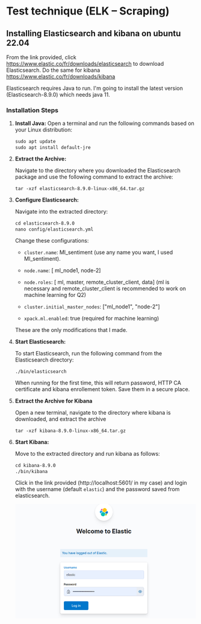 # Test technique (ELK – Scraping)
## Installing Elasticsearch and kibana on ubuntu 22.04
From the link provided, click https://www.elastic.co/fr/downloads/elasticsearch to download Elasticsearch.
Do the same for kibana https://www.elastic.co/fr/downloads/kibana

Elasticsearch requires Java to run. I'm going to install the latest version (Elasticsearch-8.9.0) which needs java 11.

### Installation Steps

1. **Install Java:**
   Open a terminal and run the following commands based on your Linux distribution:

   ```
   sudo apt update
   sudo apt install default-jre
   ```
2. **Extract the Archive:**

   Navigate to the directory where you downloaded the Elasticsearch package and use the following command to extract the archive:

   ```
   tar -xzf elasticsearch-8.9.0-linux-x86_64.tar.gz
   ```

3. **Configure Elasticsearch:**

   Navigate into the extracted directory:

   ```
   cd elasticsearch-8.9.0
   nano config/elasticsearch.yml
   ```
   Change these configurations:
   - `cluster.name`: Ml_sentiment (use any name you want, I used Ml_sentiment).

   - `node.name`: [ ml_node1, node-2]

   - `node.roles`: [ ml, master, remote_cluster_client, data] (ml is necessary and remote_cluster_client is recommended to work on machine learning for Q2)

   - `cluster.initial_master_nodes`: ["ml_node1", "node-2"]

   - `xpack.ml.enabled`: true (required for machine learning)

   These are the only modifications that I made.

4. **Start Elasticsearch:**

   To start Elasticsearch, run the following command from the Elasticsearch directory:
   ```
   ./bin/elasticsearch
   ```
   When running for the first time, this will return password, HTTP CA certificate and kibana enrollement token. Save them in a secure place.

5. **Extract the Archive for Kibana**

   Open a new terminal, navigate to the directory where kibana is downloaded, and extract the archive
   ```
   tar -xzf kibana-8.9.0-linux-x86_64.tar.gz
   ```
6. **Start Kibana:**

   Move to the extracted directory and run kibana as follows:
   ```
   cd kibana-8.9.0
   ./bin/kibana
   ```
   Click in the link provided (http://localhost:5601/ in my case) and login with the username (default `elastic`) and the password saved from elasticsearch.
   
   ![User interface](images/user_interface.png)

   

